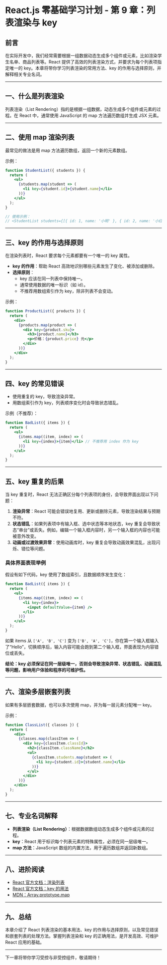 # React.js 零基础学习计划 - 第 9 章：列表渲染与 key

## 前言

在实际开发中，我们经常需要根据一组数据动态生成多个组件或元素，比如渲染学生名单、商品列表等。React 提供了高效的列表渲染方式，并要求为每个列表项指定唯一的 key。本章将带你学习列表渲染的常用方法、key 的作用与选择原则，并解释相关专业名词。

---

## 一、什么是列表渲染

列表渲染（List Rendering）指的是根据一组数据，动态生成多个组件或元素的过程。在 React 中，通常使用 JavaScript 的 map 方法遍历数组并生成 JSX 元素。

---

## 二、使用 map 渲染列表

最常见的做法是用 map 方法遍历数组，返回一个新的元素数组。

示例：
```jsx
function StudentList({ students }) {
  return (
    <ul>
      {students.map(student => (
        <li key={student.id}>{student.name}</li>
      ))}
    </ul>
  );
}

// 使用示例：
// <StudentList students={[{ id: 1, name: '小明' }, { id: 2, name: '小红' }]} />
```

---

## 三、key 的作用与选择原则

在渲染列表时，React 要求每个元素都要有一个唯一的 key 属性。

- **key 的作用**：帮助 React 高效地识别哪些元素发生了变化、被添加或删除。
- **选择原则**：
  - key 应该在同一列表中保持唯一。
  - 通常使用数据的唯一标识（如 id）。
  - 不推荐用数组索引作为 key，除非列表不会变动。

示例：
```jsx
function ProductList({ products }) {
  return (
    <div>
      {products.map(product => (
        <div key={product.sku}>
          <h3>{product.name}</h3>
          <p>价格：{product.price} 元</p>
        </div>
      ))}
    </div>
  );
}
```

---

## 四、key 的常见错误

- 使用重复的 key，导致渲染异常。
- 用数组索引作为 key，列表顺序变化时会导致状态错乱。

示例（不推荐）：
```jsx
function BadList({ items }) {
  return (
    <ul>
      {items.map((item, index) => (
        <li key={index}>{item}</li> // 不推荐用 index 作为 key
      ))}
    </ul>
  );
}
```

---

## 五、key 重复的后果

当 key 重复时，React 无法正确区分每个列表项的身份，会导致界面出现以下问题：

1. **渲染异常**：React 可能会错误地复用、更新或删除元素，导致渲染结果与预期不符。
2. **状态错乱**：如果列表项中有输入框、选中状态等本地状态，key 重复会导致状态“串台”或丢失。例如，编辑一个输入框内容时，另一个输入框的内容也可能被意外改变。
3. **动画或过渡效果异常**：使用动画库时，key 重复会导致动画效果混乱，出现闪烁、错位等问题。

### 具体界面表现举例

假设有如下代码，key 使用了数组索引，且数据顺序发生变化：

```jsx
function BadList({ items }) {
  return (
    <ul>
      {items.map((item, index) => (
        <li key={index}>
          <input defaultValue={item} />
        </li>
      ))}
    </ul>
  );
}
```

如果 items 从 `['A', 'B', 'C']` 变为 `['B', 'A', 'C']`，你在第一个输入框输入了“Hello”，切换顺序后，输入内容可能会跑到第二个输入框，界面表现为内容错位或丢失。

**结论：key 必须保证在同一层级唯一，否则会导致渲染异常、状态错乱、动画混乱等问题，影响用户体验和程序的可维护性。**

---

## 六、渲染多层嵌套列表

如果有多层嵌套数据，也可以多次使用 map，并为每一层元素分配唯一 key。

示例：
```jsx
function ClassList({ classes }) {
  return (
    <div>
      {classes.map(classItem => (
        <div key={classItem.classId}>
          <h2>{classItem.className}</h2>
          <ul>
            {classItem.students.map(student => (
              <li key={student.id}>{student.name}</li>
            ))}
          </ul>
        </div>
      ))}
    </div>
  );
}
```

---

## 七、专业名词解释

- **列表渲染（List Rendering）**：根据数据数组动态生成多个组件或元素的过程。
- **key**：React 用于标识每个列表元素的特殊属性，必须在同一层级唯一。
- **map 方法**：JavaScript 数组的内置方法，用于遍历数组并返回新数组。

---

## 八、进阶阅读

- [React 官方文档：渲染列表](https://react.dev/learn/rendering-lists)
- [React 官方文档：key 的用法](https://react.dev/learn/rendering-lists#keeping-list-items-in-order-with-key)
- [MDN：Array.prototype.map](https://developer.mozilla.org/zh-CN/docs/Web/JavaScript/Reference/Global_Objects/Array/map)

---

## 九、总结

本章介绍了 React 列表渲染的基本用法、key 的作用与选择原则，以及常见错误和嵌套列表的处理方法。掌握列表渲染和 key 的正确用法，是开发高效、可维护 React 应用的基础。

---

下一章将带你学习受控与非受控组件，敬请期待！ 